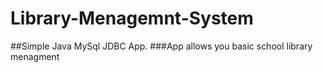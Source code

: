 # Library-Menagemnt-System
##Simple Java MySql JDBC App.
###App allows you basic school library menagment
